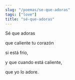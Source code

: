 ```yaml
---
slug: "/poemas/se-que-adoras"
tags: ["love"]
title: "sé-que-adoras"
---
```

Sé que adoras

que caliente tu corazón

si está frío,

y que cuando está caliente,

que yo lo adore.